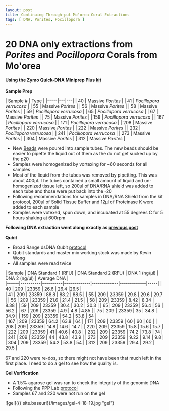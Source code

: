 ```yaml
---
layout: post
title: Continuing Through-put Mo'orea Coral Extractions
tags: [ DNA, Porites, Pocillopora ]
---
```

# 20 DNA only extractions from _Porites_ and _Pocillopora_ Corals from Mo'orea

#### Using the Zymo Quick-DNA Miniprep Plus [kit](https://github.com/meschedl/MESPutnam_Open_Lab_Notebook/blob/master/company-protocols/_d4068_d4069_quick-dna_miniprep_plus_kit.pdf)

**Sample Prep**

| Sample # | Type |
|-----|---|---|
| 40 | Massive _Porites_ |
| 41 | _Pocillopora verrucosa_ |
| 55 | Massive _Porites_ |
| 56 | Massive _Porites_ |
| 58 | Massive _Porites_ |
| 59 | _Pocillopora verrucosa_ |
| 65 | _Pocillopora verrucosa_ |
| 67 | Massive _Porites_ |
| 75 | Massive _Porites_ |
| 159 | _Pocillopora verrucosa_ |
| 167 | _Pocillopora verrucosa_ |
| 171 | _Pocillopora verrucosa_ |
| 208 | Massive _Porites_ |
| 220 | Massive _Porites_ |
| 222 | Massive _Porites_ |
| 232 | _Pocillopora verrucosa_ |
| 241 | _Pocillopora verrucosa_ |
| 273 | Massive _Porites_ |
| 304 | Massive _Porites_ |
| 312 | Massive _Porites_ |


- New [Beads](https://www.fishersci.com/shop/products/disruption-beads-0-5mm-yeast-1/50212143?searchHijack=true&searchTerm=50212143&searchType=RAPID&matchedCatNo=50212143) were poured into sample tubes. The new beads should be easier to pipette the liquid out of them as the do not get sucked up by the p20
- Samples were homogenized by vortexing for ~60 seconds for all samples
- Most of the liquid from the tubes was removed by pipetting. This was about 400µl. The tubes contained a small amount of liquid and un-homogenized tissue left, so 200µl of DNA/RNA shield was added to each tube and those were put back into the -20
- Following recommendations for samples in DNA/RNA Shield from the kit protocol, 200µl of Solid Tissue Buffer and 12µl of Proteinase K were added to each sample
- Samples were votexed, spun down, and incubated at 55 degrees C for 5 hours shaking at 600rpm


**Following DNA extraction went along exactly as [previous post](https://meschedl.github.io/MESPutnam_Open_Lab_Notebook/8-Moorea-Coral-Extractions/)**


**Qubit**

- Broad Range dsDNA Qubit [protocol](https://meschedl.github.io/MESPutnam_Open_Lab_Notebook/Qubit-Protocol/)
- Qubit standards and master mix working stock was made by Kevin Wong
- All samples were read twice

| Sample | DNA Standard 1 (RFU) | DNA Standard 2 (RFU) | DNA 1 (ng/µl) | DNA 2 (ng/µl) | Average DNA |  
|------|----------|----------|-------------|-------------|-------------|-----|
| 40 | 209 | 23359 | 26.6 | 26.4 |26.5 |  
| 41 | 209 | 23359 | 88.8 | 88.2 | 88.5 |
| 55 | 209 | 23359 | 29.8 | 29.6 | 29.7 |
| 56 | 209 | 23359 | 21.6 | 21.4 | 21.5 |
| 58 | 209 | 23359 | 8.42 | 8.34 | 8.38 |
| 59 | 209 | 23359 | 30.4 | 30.2 | 30.3 |
| 65 | 209 | 23359 | 56.4 | 56 | 56.2 |
| 67 | 209 | 23359 | 4.9 | 4.8 | 4.85 |
| 75 | 209 | 23359 | 35 | 34.8 | 34.9 |
| 159 | 209 | 23359 | 54.2 | 53.8 | 54 |  
| 167 | 209 | 23359 | 64.2 | 63.8 | 64 |
| 171 | 209 | 23359 | 60 | 60 | 60 |
| 208 | 209 | 23359 | 14.8 | 14.6 | 14.7 |
| 220 | 209 | 23359 | 15.8 | 15.6 | 15.7 |
| 222 | 209 | 23359 | 41 | 40.6 | 40.8 |
| 232 | 209 | 23359 | 74.2 | 73.8 | 74 |
| 241 | 209 | 23359 | 44 | 43.8 | 43.9 |
| 273 | 209 | 23359 | 9.22 | 9.14 | 9.8 |
| 304 | 209 | 23359 | 54.2 | 53.8 | 54 |
| 312 | 209 | 23359 | 29.4 | 29.2 | 29.5 |


67 and 220 were re-dos, so there might not have been that much left in the first place. I need to do a gel to see how the quality is.

**Gel Verification**

- A 1.5% agarose gel was ran to check the integrity of the genomic DNA
- Following the PPP Lab [protocol](https://meschedl.github.io/MESPutnam_Open_Lab_Notebook/Gel-Protocol/)
- Samples 67 and 220 were not run on the gel

![gel]({{ site.baseurl}}/images/gel-4-18-19.jpg "gel")
